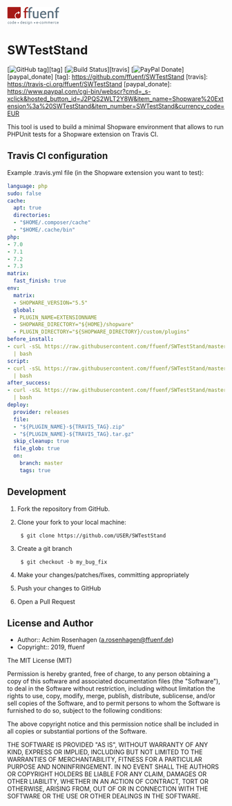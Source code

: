 <a href="http://www.ffuenf.de" title="ffuenf - code • design • e-commerce"><img src="https://github.com/ffuenf/Ffuenf_Common/blob/master/skin/adminhtml/default/default/ffuenf/ffuenf.png" alt="ffuenf - code • design • e-commerce" /></a>

SWTestStand
===========
[![GitHub tag](https://img.shields.io/github/tag/ffuenf/SWTestStand.svg)][tag]
[![Build Status](https://img.shields.io/travis/ffuenf/SWTestStand.svg)][travis]
[![PayPal Donate](https://img.shields.io/badge/paypal-donate-blue.svg)][paypal_donate]
[tag]: https://github.com/ffuenf/SWTestStand
[travis]: https://travis-ci.org/ffuenf/SWTestStand
[paypal_donate]: https://www.paypal.com/cgi-bin/webscr?cmd=_s-xclick&hosted_button_id=J2PQS2WLT2Y8W&item_name=Shopware%20Extension%3a%20SWTestStand&item_number=SWTestStand&currency_code=EUR

This tool is used to build a minimal Shopware environment that allows to run PHPUnit tests for a Shopware extension on Travis CI.

Travis CI configuration
-----------------------

Example .travis.yml file (in the Shopware extension you want to test):

```yml
language: php
sudo: false
cache:
  apt: true
  directories:
  - "$HOME/.composer/cache"
  - "$HOME/.cache/bin"
php:
- 7.0
- 7.1
- 7.2
- 7.3
matrix:
  fast_finish: true
env:
  matrix:
  - SHOPWARE_VERSION="5.5"
  global:
  - PLUGIN_NAME=EXTENSIONNAME
  - SHOPWARE_DIRECTORY="${HOME}/shopware"
  - PLUGIN_DIRECTORY="${SHOPWARE_DIRECTORY}/custom/plugins"
before_install:
- curl -sSL https://raw.githubusercontent.com/ffuenf/SWTestStand/master/before_install.sh
  | bash
script:
- curl -sSL https://raw.githubusercontent.com/ffuenf/SWTestStand/master/script.sh
  | bash
after_success:
- curl -sSL https://raw.githubusercontent.com/ffuenf/SWTestStand/master/build.sh
  | bash
deploy:
  provider: releases
  file:
  - "${PLUGIN_NAME}-${TRAVIS_TAG}.zip"
  - "${PLUGIN_NAME}-${TRAVIS_TAG}.tar.gz"
  skip_cleanup: true
  file_glob: true
  on:
    branch: master
    tags: true
```

Development
-----------
1. Fork the repository from GitHub.
2. Clone your fork to your local machine:

        $ git clone https://github.com/USER/SWTestStand

3. Create a git branch

        $ git checkout -b my_bug_fix

4. Make your changes/patches/fixes, committing appropriately
5. Push your changes to GitHub
6. Open a Pull Request

License and Author
------------------

- Author:: Achim Rosenhagen (<a.rosenhagen@ffuenf.de>)
- Copyright:: 2019, ffuenf

The MIT License (MIT)

Permission is hereby granted, free of charge, to any person obtaining a copy
of this software and associated documentation files (the "Software"), to deal
in the Software without restriction, including without limitation the rights
to use, copy, modify, merge, publish, distribute, sublicense, and/or sell
copies of the Software, and to permit persons to whom the Software is
furnished to do so, subject to the following conditions:

The above copyright notice and this permission notice shall be included in all
copies or substantial portions of the Software.

THE SOFTWARE IS PROVIDED "AS IS", WITHOUT WARRANTY OF ANY KIND, EXPRESS OR
IMPLIED, INCLUDING BUT NOT LIMITED TO THE WARRANTIES OF MERCHANTABILITY,
FITNESS FOR A PARTICULAR PURPOSE AND NONINFRINGEMENT. IN NO EVENT SHALL THE
AUTHORS OR COPYRIGHT HOLDERS BE LIABLE FOR ANY CLAIM, DAMAGES OR OTHER
LIABILITY, WHETHER IN AN ACTION OF CONTRACT, TORT OR OTHERWISE, ARISING FROM,
OUT OF OR IN CONNECTION WITH THE SOFTWARE OR THE USE OR OTHER DEALINGS IN THE
SOFTWARE.